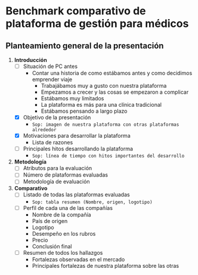 # Benchmark comparativo de plataforma de gestión para médicos

## Planteamiento general de la presentación
1. **Introducción**
    - [ ] Situación de PC antes
        - Contar una historia de como estábamos antes y como decidimos emprender viaje
            - Trabajábamos muy a gusto con nuestra plataforma
            - Empezamos a crecer y las cosas se empezaron a complicar
            - Estábamos muy limitados
            - La plataforma es más para una clínica tradicional
            - Estábamos pensando a largo plazo
    - [X] Objetivo de la presentación
        - `Sop: imagen de nuestra plataforma con otras plataformas alrededor`
    - [X] Motivaciones para desarrollar la plataforma
        - Lista de razones
    - [ ] Principales hitos desarrollando la plataforma
        - `Sop: línea de tiempo con hitos importantes del desarrollo`
    
1. **Metodología**
    - [ ] Atributos para la evaluación
    - [ ] Número de plataformas evaluadas
    - [ ] Metodología de evaluación
    
1. **Comparativo**
    - [ ] Listado de todas las plataformas evaluadas
        - `Sop: tabla resumen (Nombre, origen, logotipo)`
    - [ ] Perfil de cada una de las compañías
        - Nombre de la compañía
        - País de origen
        - Logotipo
        - Desempeño en los rubros
        - Precio
        - Conclusión final
    - [ ] Resumen de todos los hallazgos
      - Fortalezas observadas en el mercado
      - Principales fortalezas de nuestra plataforma sobre las otras

